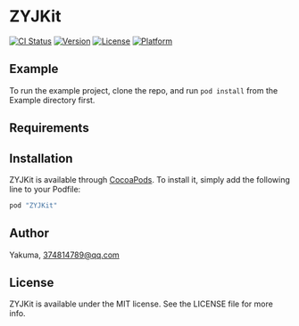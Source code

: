 # ZYJKit

[![CI Status](http://img.shields.io/travis/Yakuma/ZYJKit.svg?style=flat)](https://travis-ci.org/Yakuma/ZYJKit)
[![Version](https://img.shields.io/cocoapods/v/ZYJKit.svg?style=flat)](http://cocoapods.org/pods/ZYJKit)
[![License](https://img.shields.io/cocoapods/l/ZYJKit.svg?style=flat)](http://cocoapods.org/pods/ZYJKit)
[![Platform](https://img.shields.io/cocoapods/p/ZYJKit.svg?style=flat)](http://cocoapods.org/pods/ZYJKit)

## Example

To run the example project, clone the repo, and run `pod install` from the Example directory first.

## Requirements

## Installation

ZYJKit is available through [CocoaPods](http://cocoapods.org). To install
it, simply add the following line to your Podfile:

```ruby
pod "ZYJKit"
```

## Author

Yakuma, 374814789@qq.com

## License

ZYJKit is available under the MIT license. See the LICENSE file for more info.
